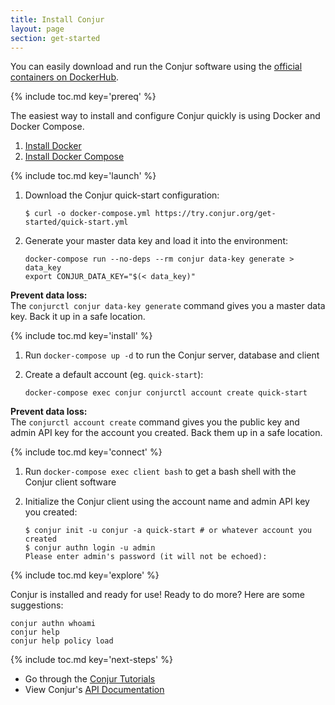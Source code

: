 ```yaml
---
title: Install Conjur
layout: page
section: get-started
---
```


You can easily download and run the Conjur software using the [official containers on DockerHub](https://hub.docker.com/r/cyberark/conjur/).

{% include toc.md key='prereq' %}

The easiest way to install and configure Conjur quickly is using Docker and Docker Compose.

1. [Install Docker][get-docker]
1. [Install Docker Compose][get-docker-compose]

{% include toc.md key='launch' %}

1. Download the Conjur quick-start configuration:

   ```sh-session
   $ curl -o docker-compose.yml https://try.conjur.org/get-started/quick-start.yml
   ```

1. Generate your master data key and load it into the environment:

   ```shell
   docker-compose run --no-deps --rm conjur data-key generate > data_key
   export CONJUR_DATA_KEY="$(< data_key)"
   ```

<div class="alert alert-info" role="alert"> <strong>Prevent data loss:</strong><br>
  The <code>conjurctl conjur data-key generate</code> command gives you a master data key.
  Back it up in a safe location.
</div>

{% include toc.md key='install' %}

1. Run `docker-compose up -d` to run the Conjur server, database and client
1. Create a default account (eg. `quick-start`):

   ```shell
   docker-compose exec conjur conjurctl account create quick-start
   ```

 <div class="alert alert-info" role="alert"> <strong>Prevent data loss:</strong><br>
  The <code>conjurctl account create</code> command gives you the public key and admin API
  key for the account you created. Back them up in a safe location.
 </div>

{% include toc.md key='connect' %}

1. Run `docker-compose exec client bash` to get a bash shell with the Conjur
   client software
1. Initialize the Conjur client using the account name and admin API key you
   created:

   ```sh-session
   $ conjur init -u conjur -a quick-start # or whatever account you created
   $ conjur authn login -u admin
   Please enter admin's password (it will not be echoed):
   ```

{% include toc.md key='explore' %}

Conjur is installed and ready for use! Ready to do more?  Here are some suggestions:

```shell
conjur authn whoami
conjur help
conjur help policy load
```


{% include toc.md key='next-steps' %}

* Go through the [Conjur Tutorials](/tutorials/)
* View Conjur's [API Documentation](/api.html)

[get-docker]: https://docs.docker.com/engine/installation
[get-docker-compose]: https://docs.docker.com/compose/install
